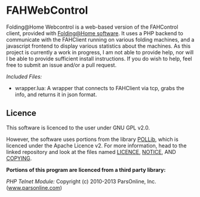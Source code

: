 # FAHWebControl

Folding@Home Webcontrol is a web-based version of the FAHControl client, provided with [Folding@Home software](http://folding.stanford.edu/home/). It uses a PHP backend to communicate with the FAHClient running on various folding machines, and a javascript frontend to display various statistics about the machines. As this project is currently a work in progress, I am not able to provide help, nor will I be able to provide sufficient install instructions. If you do wish to help, feel free to submit an issue and/or a pull request.

*Included Files:*

* wrapper.lua: A wrapper that connects to FAHClient via tcp, grabs the info, and returns it in json format. 

## Licence 

This software is licenced to the user under GNU GPL v2.0.

However, the software uses portions from the library [POLLib](https://github.com/farzadghanei/POLlib), which is licenced under the Apache Licence v2. For more information, head to the linked repository and look at the files named [LICENCE](https://github.com/farzadghanei/POLlib/blob/master/LICENSE), [NOTICE](https://github.com/farzadghanei/POLlib/blob/master/NOTICE), AND [COPYING](https://github.com/farzadghanei/POLlib/blob/master/COPYING).

**Portions of this program are licenced from a third party library:**

_PHP Telnet Module:_
Copyright (c) 2010-2013 ParsOnline, Inc. (www.parsonline.com)

